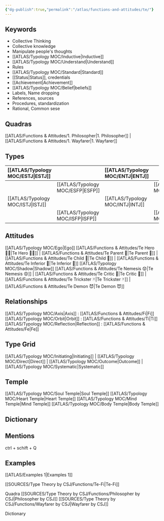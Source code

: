 ```yaml
---
{"dg-publish":true,"permalink":"/atlas/functions-and-attitudes/te/"}
---
```



## Keywords
- Collective Thinking
- Collective knowledge
- Manipulate people's thoughts 
- [[ATLAS/Typology MOC/Inductive\|Inductive]]
- [[ATLAS/Typology MOC/Understand\|Understand]]
- Rules
- [[ATLAS/Typology MOC/Standard\|Standard]]
- [[Status\|Status]], credentials
- [[Achievement\|Achievement]]
- [[ATLAS/Typology MOC/Belief\|beliefs]]
- Labels, Name dropping
- References, sources 
- Procedures, standardization
- Rational, Common sese


## Quadras
[[ATLAS/Functions & Attitudes/1. Philosopher\|1. Philosopher]] | [[ATLAS/Functions & Attitudes/1. Wayfarer\|1. Wayfarer]] 

## Types 

| [[ATLAS/Typology MOC/ESTJ\|ESTJ]]&nbsp; |  |  [[ATLAS/Typology MOC/ENTJ\|ENTJ]]      |  |
|:---------------|:-----------|:---------------|:---------------|
|  | [[ATLAS/Typology MOC/ESFP\|ESFP]]   |  | [[ATLAS/Typology MOC/ENFP\|ENFP]]       |
| [[ATLAS/Typology MOC/ISTJ\|ISTJ]]       | |  [[ATLAS/Typology MOC/INTJ\|INTJ]]      |   |
|  |  [[ATLAS/Typology MOC/ISFP\|ISFP]]  |    | [[ATLAS/Typology MOC/INFP\|INFP]]       |  

## Attitudes
[[ATLAS/Typology MOC/Ego\|Ego]]
[[ATLAS/Functions & Attitudes/Te Hero 🦸‍♂️\|Te Hero 🦸‍♂️]] | [[ATLAS/Functions & Attitudes/Te Parent 🤰\|Te Parent 🤰]] | [[ATLAS/Functions & Attitudes/Te Child 🧒\|Te Child 🧒]] | [[ATLAS/Functions & Attitudes/Te Inferior 👶\|Te Inferior 👶]]
[[ATLAS/Typology MOC/Shadow\|Shadow]] 
[[ATLAS/Functions & Attitudes/Te Nemesis 😟\|Te Nemesis 😟]] | [[ATLAS/Functions & Attitudes/Te Critic 👵\|Te Critic 👵]] | [[ATLAS/Functions & Attitudes/Te Trickster 🃏\|Te Trickster 🃏]] | [[ATLAS/Functions & Attitudes/Te Demon 😈\|Te Demon 😈]]

## Relationships 
[[ATLAS/Typology MOC/Axis\|Axis]] : [[ATLAS/Functions & Attitudes/Fi\|Fi]]
[[ATLAS/Typology MOC/Orbit\|Orbit]] : [[ATLAS/Functions & Attitudes/Ti\|Ti]]
[[ATLAS/Typology MOC/Reflection\|Reflection]]  : [[ATLAS/Functions & Attitudes/Fe\|Fe]]

## Type Grid 
[[ATLAS/Typology MOC/Initiating\|Initiating]] | [[ATLAS/Typology MOC/Direct\|Direct]] | [[ATLAS/Typology MOC/Outcome\|Outcome]] | [[ATLAS/Typology MOC/Systematic\|Systematic]]

## Temple 
[[ATLAS/Typology MOC/Soul Temple\|Soul Temple]]
[[ATLAS/Typology MOC/Heart Temple\|Heart Temple]]
[[ATLAS/Typology MOC/Mind Temple\|Mind Temple]]
[[ATLAS/Typology MOC/Body Temple\|Body Temple]]

## Dictionary


## Mentions 
ctrl + schift + Q

## Examples 
[[ATLAS/Examples 1\|Examples 1]] 


[[SOURCES/Type Theory by CSJ/Functions/Te-Fi\|Te-Fi]]

Quadra
[[SOURCES/Type Theory by CSJ/Functions/Philosopher by CSJ\|Philosopher by CSJ]]
[[SOURCES/Type Theory by CSJ/Functions/Wayfarer by CSJ\|Wayfarer by CSJ]]

Dictionary